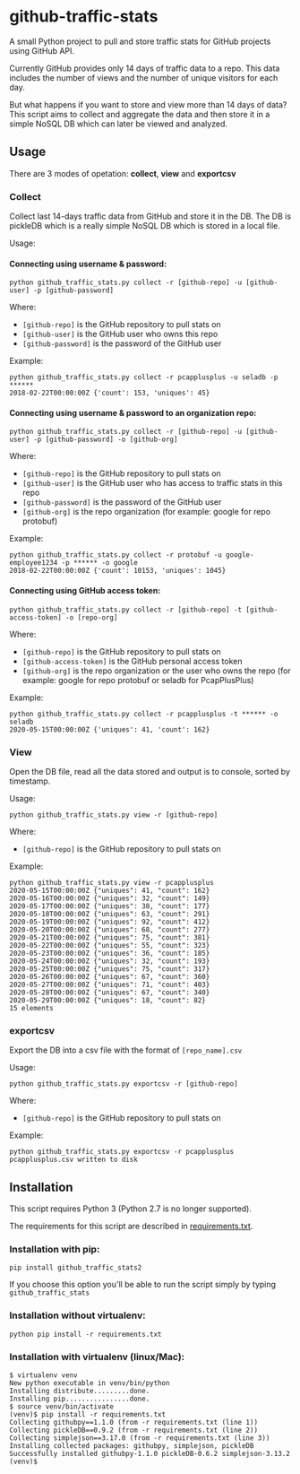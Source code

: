# github-traffic-stats
A small Python project to pull and store traffic stats for GitHub projects using GitHub API.

Currently GitHub provides only 14 days of traffic data to a repo. This data includes the number of views and the number of unique visitors for each day. 

But what happens if you want to store and view more than 14 days of data?
This script aims to collect and aggregate the data and then store it in a simple NoSQL DB which can later be viewed and analyzed.

## Usage ##

There are 3 modes of opetation: **collect**, **view** and **exportcsv**

### Collect ###

Collect last 14-days traffic data from GitHub and store it in the DB. The DB is pickleDB which is a really simple NoSQL DB which is stored in a local file.

Usage:

#### Connecting using username & password: ####

`python github_traffic_stats.py collect -r [github-repo] -u [github-user] -p [github-password]`

Where:
 - `[github-repo]` is the GitHub repository to pull stats on
 - `[github-user]` is the GitHub user who owns this repo
 - `[github-password]` is the password of the GitHub user

Example:

```
python github_traffic_stats.py collect -r pcapplusplus -u seladb -p ******
2018-02-22T00:00:00Z {'count': 153, 'uniques': 45}
```


#### Connecting using username & password to an organization repo: ####

`python github_traffic_stats.py collect -r [github-repo] -u [github-user] -p [github-password] -o [github-org]`

Where:
 - `[github-repo]` is the GitHub repository to pull stats on
 - `[github-user]` is the GitHub user who has access to traffic stats in this repo
 - `[github-password]` is the password of the GitHub user
 - `[github-org]` is the repo organization (for example: google for repo protobuf)

Example:

```
python github_traffic_stats.py collect -r protobuf -u google-employee1234 -p ****** -o google
2018-02-22T00:00:00Z {'count': 10153, 'uniques': 1045}
```


#### Connecting using GitHub access token: ####

`python github_traffic_stats.py collect -r [github-repo] -t [github-access-token] -o [repo-org]`

Where:
 - `[github-repo]` is the GitHub repository to pull stats on
 - `[github-access-token]` is the GitHub personal access token
 - `[github-org]` is the repo organization or the user who owns the repo (for example: google for repo protobuf or seladb for PcapPlusPlus)

Example:

```
python github_traffic_stats.py collect -r pcapplusplus -t ****** -o seladb
2020-05-15T00:00:00Z {'uniques': 41, 'count': 162}
```


### View ###
 
 Open the DB file, read all the data stored and output is to console, sorted by timestamp.
 
 Usage:
 
 `python github_traffic_stats.py view -r [github-repo]`
 
 Where:
 - `[github-repo]` is the GitHub repository to pull stats on

Example:
```
python github_traffic_stats.py view -r pcapplusplus
2020-05-15T00:00:00Z {"uniques": 41, "count": 162}
2020-05-16T00:00:00Z {"uniques": 32, "count": 149}
2020-05-17T00:00:00Z {"uniques": 38, "count": 177}
2020-05-18T00:00:00Z {"uniques": 63, "count": 291}
2020-05-19T00:00:00Z {"uniques": 92, "count": 412}
2020-05-20T00:00:00Z {"uniques": 68, "count": 277}
2020-05-21T00:00:00Z {"uniques": 75, "count": 381}
2020-05-22T00:00:00Z {"uniques": 55, "count": 323}
2020-05-23T00:00:00Z {"uniques": 36, "count": 185}
2020-05-24T00:00:00Z {"uniques": 32, "count": 193}
2020-05-25T00:00:00Z {"uniques": 75, "count": 317}
2020-05-26T00:00:00Z {"uniques": 67, "count": 360}
2020-05-27T00:00:00Z {"uniques": 71, "count": 403}
2020-05-28T00:00:00Z {"uniques": 67, "count": 340}
2020-05-29T00:00:00Z {"uniques": 18, "count": 82}
15 elements
```

### exportcsv ###

Export the DB into a csv file with the format of `[repo_name].csv`

Usage:
 
 `python github_traffic_stats.py exportcsv -r [github-repo]`
 
 Where:
 - `[github-repo]` is the GitHub repository to pull stats on

Example:
```
python github_traffic_stats.py exportcsv -r pcapplusplus
pcapplusplus.csv written to disk
```

## Installation ##

This script requires Python 3 (Python 2.7 is no longer supported).

The requirements for this script are described in [requirements.txt](https://github.com/seladb/github-traffic-stats/blob/master/requirements.txt).

### Installation with pip: ###
```
pip install github_traffic_stats2
```
If you choose this option you'll be able to run the script simply by typing `github_traffic_stats`

### Installation without virtualenv: ###
```
python pip install -r requirements.txt
```

### Installation with virtualenv (linux/Mac): ###
```
$ virtualenv venv
New python executable in venv/bin/python
Installing distribute.........done.
Installing pip................done.
$ source venv/bin/activate
(venv)$ pip install -r requirements.txt
Collecting githubpy==1.1.0 (from -r requirements.txt (line 1))
Collecting pickleDB==0.9.2 (from -r requirements.txt (line 2))
Collecting simplejson==3.17.0 (from -r requirements.txt (line 3))
Installing collected packages: githubpy, simplejson, pickleDB
Successfully installed githubpy-1.1.0 pickleDB-0.6.2 simplejson-3.13.2
(venv)$
```
